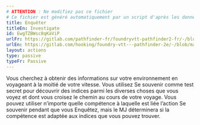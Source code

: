 ```yaml
---
# ATTENTION : Ne modifiez pas ce fichier
# Ce fichier est généré automatiquement par un script d'après les données du module Foundry VTT officiel et de sa traduction
title: Enquêter
titleEn: Investigate
id: EwgTZBWsc8qKaViP
urlFr: https://gitlab.com/pathfinder-fr/foundryvtt-pathfinder2-fr/-/blob/master/data/actions/EwgTZBWsc8qKaViP.htm
urlEn: https://gitlab.com/hooking/foundry-vtt---pathfinder-2e/-/blob/master/packs/data/actions.db/investigate.json
layout: actions
type: passive
typeFr: Passive
---
```

Vous cherchez à obtenir des informations sur votre environnement en voyageant à la moitié de votre vitesse. Vous utilisez Se souvenir comme test secret pour découvrir des indices parmi les diverses choses que vous voyez et dont vous croisez le chemin au cours de votre voyage. Vous pouvez utiliser n’importe quelle compétence à laquelle est liée l’action Se souvenir pendant que vous Enquêtez, mais le MJ déterminera si la compétence est adaptée aux indices que vous pouvez trouver.
